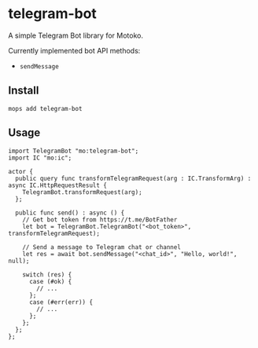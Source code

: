 # telegram-bot

A simple Telegram Bot library for Motoko.

Currently implemented bot API methods:
- `sendMessage`

## Install
```
mops add telegram-bot
```

## Usage
```motoko
import TelegramBot "mo:telegram-bot";
import IC "mo:ic";

actor {
  public query func transformTelegramRequest(arg : IC.TransformArg) : async IC.HttpRequestResult {
    TelegramBot.transformRequest(arg);
  };

  public func send() : async () {
    // Get bot token from https://t.me/BotFather
    let bot = TelegramBot.TelegramBot("<bot_token>", transformTelegramRequest);

    // Send a message to Telegram chat or channel
    let res = await bot.sendMessage("<chat_id>", "Hello, world!", null);

    switch (res) {
      case (#ok) {
        // ...
      };
      case (#err(err)) {
        // ...
      };
    };
  };
};
```

